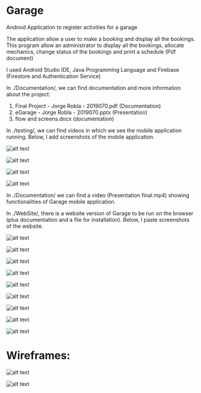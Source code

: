 # Garage
Android Application to register activities for a garage 

The application allow a user to make a booking and display all the bookings. This program allow an administrator to display all the bookings, 
allocate mechanics, change status of the bookings and print a schedule (Pdf document)

I used Android Studio IDE, Java Programming Language and Firebase (Firestore and Authentication Service)

In ./Documentation/, we can find documentation and more information about the project:
1. Final Project - Jorge Robla - 2019070.pdf (Documentation)
2. eGarage - Jorge Robla - 2019070.pptx (Presentation)
3. flow and screens.docx (documentation)

In ./testing/, we can find videos in which we see the mobile application running. Below, I add screenshots of the mobile application.

![alt text](https://github.com/Jorge36/Garage/blob/75272d5db23a387ce74264b41494cd72277891f9/Documentation/imgMobApp/booking.png)

![alt text](https://github.com/Jorge36/Garage/blob/75272d5db23a387ce74264b41494cd72277891f9/Documentation/imgMobApp/booking2.png)

![alt text](https://github.com/Jorge36/Garage/blob/75272d5db23a387ce74264b41494cd72277891f9/Documentation/imgMobApp/list_bookings.png)

![alt text](https://github.com/Jorge36/Garage/blob/75272d5db23a387ce74264b41494cd72277891f9/Documentation/imgMobApp/print.png)

In ./Documentation/ we can find a video (Presentation final.mp4) showing functionalities of Garage mobile application.

In ./WebSite/, there is a website version of Garage to be run on the browser (plus documentation and a file for installation).
Below, I paste screenshots of the website.

![alt text](https://github.com/Jorge36/Garage/blob/b0f22e59155be9884ab2faefdf279b36cf1c3938/Version%20Website/imgWebSite/admin_home_page.png)

![alt text](https://github.com/Jorge36/Garage/blob/b0f22e59155be9884ab2faefdf279b36cf1c3938/Version%20Website/imgWebSite/booking.png)

![alt text](https://github.com/Jorge36/Garage/blob/b0f22e59155be9884ab2faefdf279b36cf1c3938/Version%20Website/imgWebSite/booking2.png)

![alt text](https://github.com/Jorge36/Garage/blob/b0f22e59155be9884ab2faefdf279b36cf1c3938/Version%20Website/imgWebSite/index.png)

![alt text](https://github.com/Jorge36/Garage/blob/b0f22e59155be9884ab2faefdf279b36cf1c3938/Version%20Website/imgWebSite/login.png)

![alt text](https://github.com/Jorge36/Garage/blob/b0f22e59155be9884ab2faefdf279b36cf1c3938/Version%20Website/imgWebSite/login2.png)

![alt text](https://github.com/Jorge36/Garage/blob/b0f22e59155be9884ab2faefdf279b36cf1c3938/Version%20Website/imgWebSite/print_invoice1.png)

![alt text](https://github.com/Jorge36/Garage/blob/b0f22e59155be9884ab2faefdf279b36cf1c3938/Version%20Website/imgWebSite/print_invoice2.png)

![alt text](https://github.com/Jorge36/Garage/blob/fef5c4dc79718f767bcbdc378cb963e0eaf0b21e/Version%20Website/imgWebSite/register.png)

# Wireframes:

![alt text](https://github.com/Jorge36/Garage/blob/20a230df0e9bae5565a40dd307ceac23d72d7fc9/Version%20Website/documentation/wireframes/HomePage%20user.png)



![alt text](https://github.com/Jorge36/Garage/blob/20a230df0e9bae5565a40dd307ceac23d72d7fc9/Version%20Website/documentation/wireframes/Register.png)

